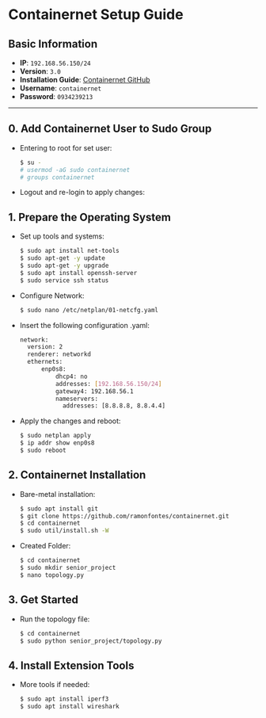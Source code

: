 # Containernet Setup Guide

## Basic Information
- **IP**: `192.168.56.150/24`
- **Version**: `3.0`
- **Installation Guide**: [Containernet GitHub](https://github.com/ramonfontes/containernet)
- **Username**: `containernet`
- **Password**: `0934239213`

---

## 0. Add Containernet User to Sudo Group
- Entering to root for set user:
    ```bash
    $ su -
    # usermod -aG sudo containernet
    # groups containernet
    ```
- Logout and re-login to apply changes:
## 1. Prepare the Operating System
- Set up tools and systems:
    ```bash
    $ sudo apt install net-tools
    $ sudo apt-get -y update
    $ sudo apt-get -y upgrade
    $ sudo apt install openssh-server
    $ sudo service ssh status
    ```
- Configure Network:
    ```bash
    $ sudo nano /etc/netplan/01-netcfg.yaml
    ```
- Insert the following configuration .yaml:
    ```bash
    network:
      version: 2
      renderer: networkd
      ethernets:
          enp0s8:
              dhcp4: no
              addresses: [192.168.56.150/24]
              gateway4: 192.168.56.1
              nameservers:
                addresses: [8.8.8.8, 8.8.4.4]
    ```
- Apply the changes and reboot:
    ```bash
    $ sudo netplan apply
    $ ip addr show enp0s8
    $ sudo reboot
    ```
## 2. Containernet Installation
- Bare-metal installation:
    ```bash
    $ sudo apt install git
    $ git clone https://github.com/ramonfontes/containernet.git
    $ cd containernet
    $ sudo util/install.sh -W
    ```
- Created Folder:
    ```bash
    $ cd containernet
    $ sudo mkdir senior_project
    $ nano topology.py
    ```
## 3. Get Started
- Run the topology file:
    ```bash
    $ cd containernet
    $ sudo python senior_project/topology.py
    ```
## 4. Install Extension Tools
- More tools if needed:
    ```bash
    $ sudo apt install iperf3
    $ sudo apt install wireshark
    ```